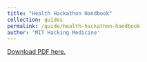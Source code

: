 ```yaml
---
title: "Health Hackathon Handbook"
collection: guides
permalink: /guide/health-hackathon-handbook
author: 'MIT Hacking Medicine'
---
```

[Download PDF here.](http://eipapa.github.io/hack-research-mmistakes/files/health-hackathon-handbook.pdf)
